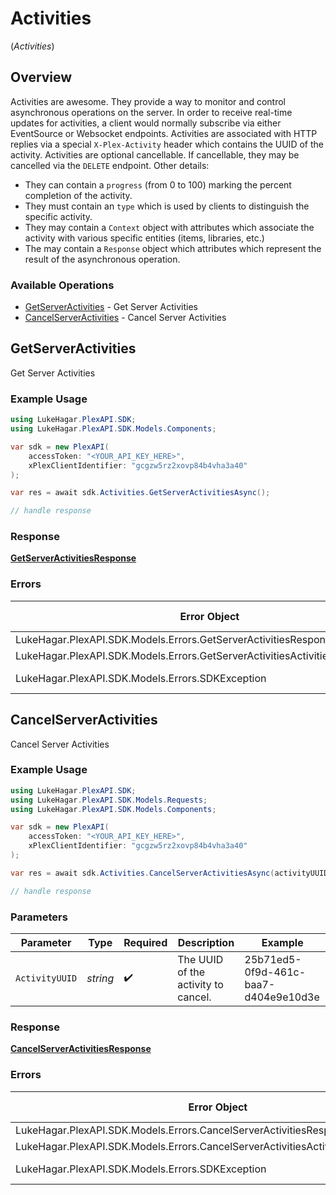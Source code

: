 # Activities
(*Activities*)

## Overview

Activities are awesome. They provide a way to monitor and control asynchronous operations on the server. In order to receive real-time updates for activities, a client would normally subscribe via either EventSource or Websocket endpoints.
Activities are associated with HTTP replies via a special `X-Plex-Activity` header which contains the UUID of the activity.
Activities are optional cancellable. If cancellable, they may be cancelled via the `DELETE` endpoint. Other details:
- They can contain a `progress` (from 0 to 100) marking the percent completion of the activity.
- They must contain an `type` which is used by clients to distinguish the specific activity.
- They may contain a `Context` object with attributes which associate the activity with various specific entities (items, libraries, etc.)
- The may contain a `Response` object which attributes which represent the result of the asynchronous operation.


### Available Operations

* [GetServerActivities](#getserveractivities) - Get Server Activities
* [CancelServerActivities](#cancelserveractivities) - Cancel Server Activities

## GetServerActivities

Get Server Activities

### Example Usage

```csharp
using LukeHagar.PlexAPI.SDK;
using LukeHagar.PlexAPI.SDK.Models.Components;

var sdk = new PlexAPI(
    accessToken: "<YOUR_API_KEY_HERE>",
    xPlexClientIdentifier: "gcgzw5rz2xovp84b4vha3a40"
);

var res = await sdk.Activities.GetServerActivitiesAsync();

// handle response
```

### Response

**[GetServerActivitiesResponse](../../Models/Requests/GetServerActivitiesResponse.md)**

### Errors

| Error Object                                                                  | Status Code                                                                   | Content Type                                                                  |
| ----------------------------------------------------------------------------- | ----------------------------------------------------------------------------- | ----------------------------------------------------------------------------- |
| LukeHagar.PlexAPI.SDK.Models.Errors.GetServerActivitiesResponseBody           | 400                                                                           | application/json                                                              |
| LukeHagar.PlexAPI.SDK.Models.Errors.GetServerActivitiesActivitiesResponseBody | 401                                                                           | application/json                                                              |
| LukeHagar.PlexAPI.SDK.Models.Errors.SDKException                              | 4xx-5xx                                                                       | */*                                                                           |


## CancelServerActivities

Cancel Server Activities

### Example Usage

```csharp
using LukeHagar.PlexAPI.SDK;
using LukeHagar.PlexAPI.SDK.Models.Requests;
using LukeHagar.PlexAPI.SDK.Models.Components;

var sdk = new PlexAPI(
    accessToken: "<YOUR_API_KEY_HERE>",
    xPlexClientIdentifier: "gcgzw5rz2xovp84b4vha3a40"
);

var res = await sdk.Activities.CancelServerActivitiesAsync(activityUUID: "25b71ed5-0f9d-461c-baa7-d404e9e10d3e");

// handle response
```

### Parameters

| Parameter                            | Type                                 | Required                             | Description                          | Example                              |
| ------------------------------------ | ------------------------------------ | ------------------------------------ | ------------------------------------ | ------------------------------------ |
| `ActivityUUID`                       | *string*                             | :heavy_check_mark:                   | The UUID of the activity to cancel.  | 25b71ed5-0f9d-461c-baa7-d404e9e10d3e |

### Response

**[CancelServerActivitiesResponse](../../Models/Requests/CancelServerActivitiesResponse.md)**

### Errors

| Error Object                                                                     | Status Code                                                                      | Content Type                                                                     |
| -------------------------------------------------------------------------------- | -------------------------------------------------------------------------------- | -------------------------------------------------------------------------------- |
| LukeHagar.PlexAPI.SDK.Models.Errors.CancelServerActivitiesResponseBody           | 400                                                                              | application/json                                                                 |
| LukeHagar.PlexAPI.SDK.Models.Errors.CancelServerActivitiesActivitiesResponseBody | 401                                                                              | application/json                                                                 |
| LukeHagar.PlexAPI.SDK.Models.Errors.SDKException                                 | 4xx-5xx                                                                          | */*                                                                              |
